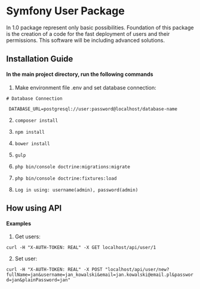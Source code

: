 # Symfony User Package

In 1.0 package represent only basic possibilities. Foundation of this package is the creation of a code for the fast deployment of users and their permissions. This software will be including advanced solutions.  

## Installation Guide

#### In the main project directory, run the following commands

1. Make environment file .env and set database connection:
```
# Database Connection

 DATABASE_URL=postgresql://user:password@localhost/database-name
```

2) `composer install`

3) `npm install`

4) `bower install`

5) `gulp`

5) `php bin/console doctrine:migrations:migrate`

6) `php bin/console doctrine:fixtures:load`

7) `Log in using: username(admin), password(admin)`

## How using API

#### Examples

1) Get users:

`curl -H "X-AUTH-TOKEN: REAL" -X GET localhost/api/user/1`

2) Set user:

`curl -H "X-AUTH-TOKEN: REAL" -X POST "localhost/api/user/new?fullName=jan&username=jan_kowalski&email=jan.kowalski@email.pl&password=jan&plainPassword=jan"`



